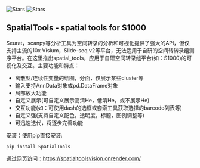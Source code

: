 ![Stars](https://static.pepy.tech/personalized-badge/SpatialTools?period=total&units=international_system&left_color=grey&right_color=orange&left_text=Downloads)
![Stars](https://img.shields.io/pypi/v/SpatialTools.svg)
## SpatialTools - spatial tools for S1000
Seurat，scanpy等分析工具为空间转录的分析和可视化提供了强大的API，但仅支持主流的10x Visium，Slide-seq v2等平台，无法适用于自研的空间转转录组测序平台。在这里推出spatial_tools，应用于自研空间转录组平台(如：S1000)的可视化及交互。主要功能和特点：

- 离散型/连续性变量的绘图，分面，仅展示某些cluster等
- 输入支持AnnData对象或pd.DataFrame对象
- 局部放大功能
- 自定义展示(可自定义展示高清He，低清He，或不展示He)
- 交互功能(如：可使用dash的选框或套索工具获取选择的barcode列表等)
- 自定义强(支持自定义配色，透明度，标题，图例调整等)
- 可迅速迭代，将逐步完善功能

安装：使用pip直接安装:
```
pip install SpatialTools
```

通过网页访问：https://spatialtoolsvision.onrender.com/
